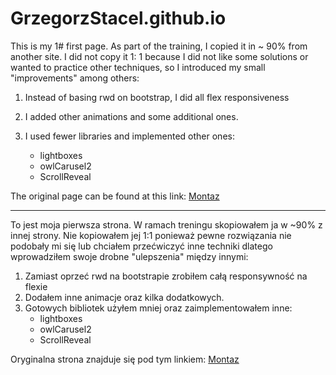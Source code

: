 # GrzegorzStacel.github.io

This is my 1# first page.
As part of the training, I copied it in ~ 90% from another site.
I did not copy it 1: 1 because I did not like some solutions or wanted to practice other techniques, so I introduced my small "improvements" among others:

1. Instead of basing rwd on bootstrap, I did all flex responsiveness

2. I added other animations and some additional ones.
3. I used fewer libraries and implemented other ones:
    - lightboxes
    - owlCarusel2
    - ScrollReveal

The original page can be found at this link:
[Montaz](http://ekramit.net/tf/montaz-demo/montaz/index.html#blog)

----------------------------------------------------------------------------------------------------------------------------------------

To jest moja pierwsza strona.
W ramach treningu skopiowałem ja w ~90% z innej strony.
Nie kopiowałem jej 1:1 ponieważ pewne rozwiązania nie podobały mi się lub chciałem przećwiczyć inne techniki dlatego wprowadziłem swoje drobne "ulepszenia" między innymi:

1. Zamiast oprzeć rwd na bootstrapie zrobiłem całą responsywność na flexie
2. Dodałem inne animacje oraz kilka dodatkowych.
3. Gotowych bibliotek użyłem mniej oraz zaimplementowałem inne:
    - lightboxes
    - owlCarusel2
    - ScrollReveal
    
Oryginalna strona znajduje się pod tym linkiem:
[Montaz](http://ekramit.net/tf/montaz-demo/montaz/index.html#blog)
